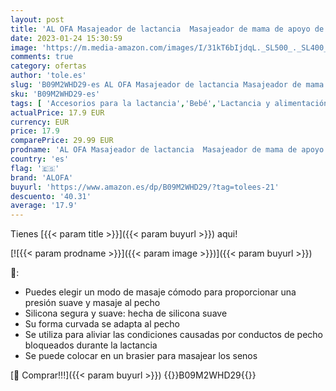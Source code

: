 ```yaml
---
layout: post
title: 'AL OFA Masajeador de lactancia  Masajeador de mama de apoyo de lactancia mejora el flujo de leche  impermeable 10 modos de carga magnética USB'
date: 2023-01-24 15:30:59
image: 'https://m.media-amazon.com/images/I/31kT6bIjdqL._SL500_._SL400_.jpg'
comments: true
category: ofertas
author: 'tole.es'
slug: 'B09M2WHD29-es AL OFA Masajeador de lactancia Masajeador de mama de apoyo...'
sku: 'B09M2WHD29-es'
tags: [ 'Accesorios para la lactancia','Bebé','Lactancia y alimentación','Sacaleches','alofa','lactancia','🇪🇸', ]
actualPrice: 17.9 EUR
currency: EUR
price: 17.9
comparePrice: 29.99 EUR
prodname: 'AL OFA Masajeador de lactancia  Masajeador de mama de apoyo de lactancia mejora el flujo de leche  impermeable 10 modos de carga magnética USB'
country: 'es'
flag: '🇪🇸'
brand: 'ALOFA'
buyurl: 'https://www.amazon.es/dp/B09M2WHD29/?tag=tolees-21'
descuento: '40.31'
average: '17.9'
---
```


Tienes [{{< param title >}}]({{< param buyurl >}}) aqui!

[![{{< param prodname >}}]({{< param image >}})]({{< param buyurl >}})

🔎:

- Puedes elegir un modo de masaje cómodo para proporcionar una presión suave y masaje al pecho
- Silicona segura y suave: hecha de silicona suave
- Su forma curvada se adapta al pecho
- Se utiliza para aliviar las condiciones causadas por conductos de pecho bloqueados durante la lactancia
- Se puede colocar en un brasier para masajear los senos

[🛒 Comprar!!!]({{< param buyurl >}})
{{<world>}}B09M2WHD29{{</world>}}
